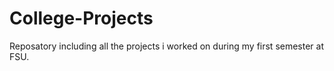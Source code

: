 # College-Projects

Reposatory including all the projects i worked on during my first semester at FSU.

